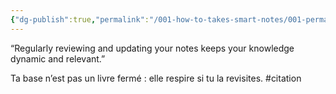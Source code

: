 ```yaml
---
{"dg-publish":true,"permalink":"/001-how-to-takes-smart-notes/001-permanentes/reviser-pour-rester-vivant-conflicted/","noteIcon":""}
---
```



 “Regularly reviewing and updating your notes keeps your knowledge dynamic and relevant.”  

 Ta base n’est pas un livre fermé : elle respire si tu la revisites. #citation